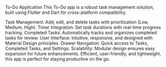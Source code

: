 To-Do Application
This To-Do app is a robust task management solution, built using Flutter and Dart for cross-platform compatibility.

Task Management: Add, edit, and delete tasks with prioritization (Low, Medium, High).
Timer Integration: Set task durations with real-time progress tracking.
Completed Tasks: Automatically tracks and organizes completed tasks for review.
User Interface: Intuitive, responsive, and designed with Material Design principles.
Drawer Navigation: Quick access to Tasks, Completed Tasks, and Settings.
Scalability: Modular design ensures easy expansion for future enhancements.
Efficient, user-friendly, and lightweight, this app is perfect for staying productive on the go.
